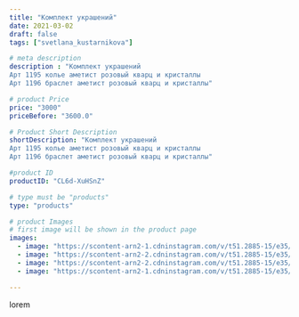 ```yaml
---
title: "Комплект украшений"
date: 2021-03-02
draft: false
tags: ["svetlana_kustarnikova"]

# meta description
description : "Комплект украшений 
Арт 1195 колье аметист розовый кварц и кристаллы 
Арт 1196 браслет аметист розовый кварц и кристаллы"

# product Price
price: "3000"
priceBefore: "3600.0"

# Product Short Description
shortDescription: "Комплект украшений 
Арт 1195 колье аметист розовый кварц и кристаллы 
Арт 1196 браслет аметист розовый кварц и кристаллы"

#product ID
productID: "CL6d-XuHSnZ"

# type must be "products"
type: "products"

# product Images
# first image will be shown in the product page
images:
  - image: "https://scontent-arn2-1.cdninstagram.com/v/t51.2885-15/e35/156279064_255226966139562_4998473895226962889_n.jpg?se=7&tp=1&_nc_ht=scontent-arn2-1.cdninstagram.com&_nc_cat=106&_nc_ohc=3owwK2fYhdYAX8IfFYB&oh=8f2aa158699b8d956fa8eef6f5a23e37&oe=606C3971&ig_cache_key=MjUyMDQ1ODc2NzQzNzI3MTE5NA%3D%3D.2"
  - image: "https://scontent-arn2-2.cdninstagram.com/v/t51.2885-15/e35/155076703_1847558328759749_6587274612125462676_n.jpg?se=7&tp=1&_nc_ht=scontent-arn2-2.cdninstagram.com&_nc_cat=105&_nc_ohc=rJXJT83QIWkAX_0mD1A&oh=35b4a6ec22df129a699c1b5bdbd5f922&oe=606A3267&ig_cache_key=MjUyMDQ1ODc2NzQ2MjQzMzc5NQ%3D%3D.2"
  - image: "https://scontent-arn2-2.cdninstagram.com/v/t51.2885-15/e35/155073942_422099878883465_1443411138622583513_n.jpg?se=7&tp=1&_nc_ht=scontent-arn2-2.cdninstagram.com&_nc_cat=105&_nc_ohc=2xw5xKV8eSYAX_TiTkU&oh=e71904058927fe0c4e45a78875e6eff4&oe=606D4BFB&ig_cache_key=MjUyMDQ1ODc2NzQ1NDE1NjE3MQ%3D%3D.2"
  - image: "https://scontent-arn2-1.cdninstagram.com/v/t51.2885-15/e35/155235882_431881441261533_6333118645856308303_n.jpg?se=7&tp=1&_nc_ht=scontent-arn2-1.cdninstagram.com&_nc_cat=109&_nc_ohc=xqsNN40LTgYAX9X5FVI&oh=78878e37897300902c9a10d80b226a18&oe=6069B5CB&ig_cache_key=MjUyMDQ1ODc2NzU0NjM5MDQ1MQ%3D%3D.2"

---
```

lorem
